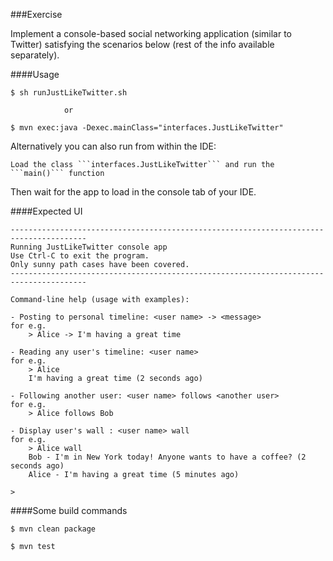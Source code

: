 ###Exercise

Implement a console-based social networking application (similar to Twitter) satisfying the scenarios below 
(rest of the info available separately).

####Usage

    $ sh runJustLikeTwitter.sh

                or

    $ mvn exec:java -Dexec.mainClass="interfaces.JustLikeTwitter"


Alternatively you can also run from within the IDE:
    
    Load the class ```interfaces.JustLikeTwitter``` and run the ```main()``` function

Then wait for the app to load in the console tab of your IDE.

####Expected UI

    ---------------------------------------------------------------------------------------
    Running JustLikeTwitter console app
    Use Ctrl-C to exit the program.
    Only sunny path cases have been covered.
    ---------------------------------------------------------------------------------------

    Command-line help (usage with examples):

    - Posting to personal timeline: <user name> -> <message>
    for e.g.
        > Alice -> I'm having a great time

    - Reading any user's timeline: <user name>
    for e.g.
        > Alice
        I'm having a great time (2 seconds ago)

    - Following another user: <user name> follows <another user>
    for e.g.
        > Alice follows Bob

    - Display user's wall : <user name> wall
    for e.g.
        > Alice wall
        Bob - I'm in New York today! Anyone wants to have a coffee? (2 seconds ago)
        Alice - I'm having a great time (5 minutes ago)

    >
    
####Some build commands

    $ mvn clean package

    $ mvn test